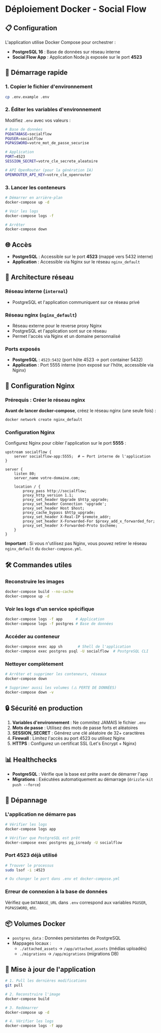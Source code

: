 # Déploiement Docker - Social Flow

## 📋 Configuration

L'application utilise Docker Compose pour orchestrer :
- **PostgreSQL 16** : Base de données sur réseau interne
- **Social Flow App** : Application Node.js exposée sur le port **4523**

## 🚀 Démarrage rapide

### 1. Copier le fichier d'environnement

```bash
cp .env.example .env
```

### 2. Éditer les variables d'environnement

Modifiez `.env` avec vos valeurs :

```bash
# Base de données
PGDATABASE=socialflow
PGUSER=socialflow
PGPASSWORD=votre_mot_de_passe_securise

# Application
PORT=4523
SESSION_SECRET=votre_cle_secrete_aleatoire

# API OpenRouter (pour la génération IA)
OPENROUTER_API_KEY=votre_cle_openrouter
```

### 3. Lancer les conteneurs

```bash
# Démarrer en arrière-plan
docker-compose up -d

# Voir les logs
docker-compose logs -f

# Arrêter
docker-compose down
```

## 🌐 Accès

- **PostgreSQL** : Accessible sur le port **4523** (mappé vers 5432 interne)
- **Application** : Accessible via Nginx sur le réseau `nginx_default`

## 🔧 Architecture réseau

### Réseau interne (`internal`)
- PostgreSQL et l'application communiquent sur ce réseau privé

### Réseau nginx (`nginx_default`)
- Réseau externe pour le reverse proxy Nginx
- PostgreSQL et l'application sont sur ce réseau
- Permet l'accès via Nginx et un domaine personnalisé

### Ports exposés
- **PostgreSQL** : `4523:5432` (port hôte 4523 → port container 5432)
- **Application** : Port 5555 interne (non exposé sur l'hôte, accessible via Nginx)

## 📝 Configuration Nginx

### Prérequis : Créer le réseau nginx

**Avant de lancer docker-compose**, créez le réseau nginx (une seule fois) :

```bash
docker network create nginx_default
```

### Configuration Nginx

Configurez Nginx pour cibler l'application sur le port **5555** :

```nginx
upstream socialflow {
    server socialflow-app:5555;  # ← Port interne de l'application
}

server {
    listen 80;
    server_name votre-domaine.com;

    location / {
        proxy_pass http://socialflow;
        proxy_http_version 1.1;
        proxy_set_header Upgrade $http_upgrade;
        proxy_set_header Connection 'upgrade';
        proxy_set_header Host $host;
        proxy_cache_bypass $http_upgrade;
        proxy_set_header X-Real-IP $remote_addr;
        proxy_set_header X-Forwarded-For $proxy_add_x_forwarded_for;
        proxy_set_header X-Forwarded-Proto $scheme;
    }
}
```

**Important** : Si vous n'utilisez pas Nginx, vous pouvez retirer le réseau `nginx_default` du `docker-compose.yml`.

## 🛠️ Commandes utiles

### Reconstruire les images

```bash
docker-compose build --no-cache
docker-compose up -d
```

### Voir les logs d'un service spécifique

```bash
docker-compose logs -f app      # Application
docker-compose logs -f postgres # Base de données
```

### Accéder au conteneur

```bash
docker-compose exec app sh       # Shell de l'application
docker-compose exec postgres psql -U socialflow  # PostgreSQL CLI
```

### Nettoyer complètement

```bash
# Arrêter et supprimer les conteneurs, réseaux
docker-compose down

# Supprimer aussi les volumes (⚠️ PERTE DE DONNÉES)
docker-compose down -v
```

## 🔒 Sécurité en production

1. **Variables d'environnement** : Ne commitez JAMAIS le fichier `.env`
2. **Mots de passe** : Utilisez des mots de passe forts et aléatoires
3. **SESSION_SECRET** : Générez une clé aléatoire de 32+ caractères
4. **Firewall** : Limitez l'accès au port 4523 ou utilisez Nginx
5. **HTTPS** : Configurez un certificat SSL (Let's Encrypt + Nginx)

## 📊 Healthchecks

- **PostgreSQL** : Vérifie que la base est prête avant de démarrer l'app
- **Migrations** : Exécutées automatiquement au démarrage (`drizzle-kit push --force`)

## 🐛 Dépannage

### L'application ne démarre pas

```bash
# Vérifier les logs
docker-compose logs app

# Vérifier que PostgreSQL est prêt
docker-compose exec postgres pg_isready -U socialflow
```

### Port 4523 déjà utilisé

```bash
# Trouver le processus
sudo lsof -i :4523

# Ou changer le port dans .env et docker-compose.yml
```

### Erreur de connexion à la base de données

Vérifiez que `DATABASE_URL` dans `.env` correspond aux variables `PGUSER`, `PGPASSWORD`, etc.

## 📦 Volumes Docker

- `postgres_data` : Données persistantes de PostgreSQL
- Mappages locaux :
  - `./attached_assets` → `/app/attached_assets` (médias uploadés)
  - `./migrations` → `/app/migrations` (migrations DB)

## 🔄 Mise à jour de l'application

```bash
# 1. Pull les dernières modifications
git pull

# 2. Reconstruire l'image
docker-compose build

# 3. Redémarrer
docker-compose up -d

# 4. Vérifier les logs
docker-compose logs -f app
```
